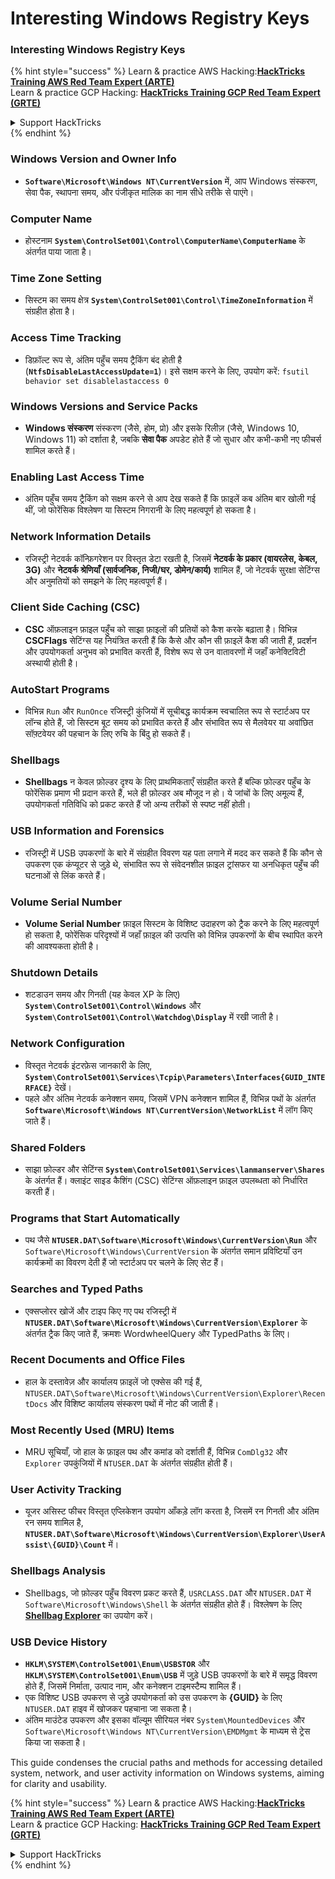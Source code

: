 # Interesting Windows Registry Keys

### Interesting Windows Registry Keys

{% hint style="success" %}
Learn & practice AWS Hacking:<img src="/.gitbook/assets/arte.png" alt="" data-size="line">[**HackTricks Training AWS Red Team Expert (ARTE)**](https://training.hacktricks.xyz/courses/arte)<img src="/.gitbook/assets/arte.png" alt="" data-size="line">\
Learn & practice GCP Hacking: <img src="/.gitbook/assets/grte.png" alt="" data-size="line">[**HackTricks Training GCP Red Team Expert (GRTE)**<img src="/.gitbook/assets/grte.png" alt="" data-size="line">](https://training.hacktricks.xyz/courses/grte)

<details>

<summary>Support HackTricks</summary>

* Check the [**subscription plans**](https://github.com/sponsors/carlospolop)!
* **Join the** 💬 [**Discord group**](https://discord.gg/hRep4RUj7f) or the [**telegram group**](https://t.me/peass) or **follow** us on **Twitter** 🐦 [**@hacktricks\_live**](https://twitter.com/hacktricks\_live)**.**
* **Share hacking tricks by submitting PRs to the** [**HackTricks**](https://github.com/carlospolop/hacktricks) and [**HackTricks Cloud**](https://github.com/carlospolop/hacktricks-cloud) github repos.

</details>
{% endhint %}


### **Windows Version and Owner Info**
- **`Software\Microsoft\Windows NT\CurrentVersion`** में, आप Windows संस्करण, सेवा पैक, स्थापना समय, और पंजीकृत मालिक का नाम सीधे तरीके से पाएंगे।

### **Computer Name**
- होस्टनाम **`System\ControlSet001\Control\ComputerName\ComputerName`** के अंतर्गत पाया जाता है।

### **Time Zone Setting**
- सिस्टम का समय क्षेत्र **`System\ControlSet001\Control\TimeZoneInformation`** में संग्रहीत होता है।

### **Access Time Tracking**
- डिफ़ॉल्ट रूप से, अंतिम पहुँच समय ट्रैकिंग बंद होती है (**`NtfsDisableLastAccessUpdate=1`**)। इसे सक्षम करने के लिए, उपयोग करें:
`fsutil behavior set disablelastaccess 0`

### Windows Versions and Service Packs
- **Windows संस्करण** संस्करण (जैसे, होम, प्रो) और इसके रिलीज़ (जैसे, Windows 10, Windows 11) को दर्शाता है, जबकि **सेवा पैक** अपडेट होते हैं जो सुधार और कभी-कभी नए फीचर्स शामिल करते हैं।

### Enabling Last Access Time
- अंतिम पहुँच समय ट्रैकिंग को सक्षम करने से आप देख सकते हैं कि फ़ाइलें कब अंतिम बार खोली गई थीं, जो फोरेंसिक विश्लेषण या सिस्टम निगरानी के लिए महत्वपूर्ण हो सकता है।

### Network Information Details
- रजिस्ट्री नेटवर्क कॉन्फ़िगरेशन पर विस्तृत डेटा रखती है, जिसमें **नेटवर्क के प्रकार (वायरलेस, केबल, 3G)** और **नेटवर्क श्रेणियाँ (सार्वजनिक, निजी/घर, डोमेन/कार्य)** शामिल हैं, जो नेटवर्क सुरक्षा सेटिंग्स और अनुमतियों को समझने के लिए महत्वपूर्ण हैं।

### Client Side Caching (CSC)
- **CSC** ऑफ़लाइन फ़ाइल पहुँच को साझा फ़ाइलों की प्रतियों को कैश करके बढ़ाता है। विभिन्न **CSCFlags** सेटिंग्स यह नियंत्रित करती हैं कि कैसे और कौन सी फ़ाइलें कैश की जाती हैं, प्रदर्शन और उपयोगकर्ता अनुभव को प्रभावित करती हैं, विशेष रूप से उन वातावरणों में जहाँ कनेक्टिविटी अस्थायी होती है।

### AutoStart Programs
- विभिन्न `Run` और `RunOnce` रजिस्ट्री कुंजियों में सूचीबद्ध कार्यक्रम स्वचालित रूप से स्टार्टअप पर लॉन्च होते हैं, जो सिस्टम बूट समय को प्रभावित करते हैं और संभावित रूप से मैलवेयर या अवांछित सॉफ़्टवेयर की पहचान के लिए रुचि के बिंदु हो सकते हैं।

### Shellbags
- **Shellbags** न केवल फ़ोल्डर दृश्य के लिए प्राथमिकताएँ संग्रहीत करते हैं बल्कि फ़ोल्डर पहुँच के फोरेंसिक प्रमाण भी प्रदान करते हैं, भले ही फ़ोल्डर अब मौजूद न हो। ये जांचों के लिए अमूल्य हैं, उपयोगकर्ता गतिविधि को प्रकट करते हैं जो अन्य तरीकों से स्पष्ट नहीं होती।

### USB Information and Forensics
- रजिस्ट्री में USB उपकरणों के बारे में संग्रहीत विवरण यह पता लगाने में मदद कर सकते हैं कि कौन से उपकरण एक कंप्यूटर से जुड़े थे, संभावित रूप से संवेदनशील फ़ाइल ट्रांसफर या अनधिकृत पहुँच की घटनाओं से लिंक करते हैं।

### Volume Serial Number
- **Volume Serial Number** फ़ाइल सिस्टम के विशिष्ट उदाहरण को ट्रैक करने के लिए महत्वपूर्ण हो सकता है, फोरेंसिक परिदृश्यों में जहाँ फ़ाइल की उत्पत्ति को विभिन्न उपकरणों के बीच स्थापित करने की आवश्यकता होती है।

### **Shutdown Details**
- शटडाउन समय और गिनती (यह केवल XP के लिए) **`System\ControlSet001\Control\Windows`** और **`System\ControlSet001\Control\Watchdog\Display`** में रखी जाती है।

### **Network Configuration**
- विस्तृत नेटवर्क इंटरफ़ेस जानकारी के लिए, **`System\ControlSet001\Services\Tcpip\Parameters\Interfaces{GUID_INTERFACE}`** देखें।
- पहले और अंतिम नेटवर्क कनेक्शन समय, जिसमें VPN कनेक्शन शामिल हैं, विभिन्न पथों के अंतर्गत **`Software\Microsoft\Windows NT\CurrentVersion\NetworkList`** में लॉग किए जाते हैं।

### **Shared Folders**
- साझा फ़ोल्डर और सेटिंग्स **`System\ControlSet001\Services\lanmanserver\Shares`** के अंतर्गत हैं। क्लाइंट साइड कैशिंग (CSC) सेटिंग्स ऑफ़लाइन फ़ाइल उपलब्धता को निर्धारित करती हैं।

### **Programs that Start Automatically**
- पथ जैसे **`NTUSER.DAT\Software\Microsoft\Windows\CurrentVersion\Run`** और `Software\Microsoft\Windows\CurrentVersion` के अंतर्गत समान प्रविष्टियाँ उन कार्यक्रमों का विवरण देती हैं जो स्टार्टअप पर चलने के लिए सेट हैं।

### **Searches and Typed Paths**
- एक्सप्लोरर खोजें और टाइप किए गए पथ रजिस्ट्री में **`NTUSER.DAT\Software\Microsoft\Windows\CurrentVersion\Explorer`** के अंतर्गत ट्रैक किए जाते हैं, क्रमशः WordwheelQuery और TypedPaths के लिए।

### **Recent Documents and Office Files**
- हाल के दस्तावेज़ और कार्यालय फ़ाइलें जो एक्सेस की गई हैं, `NTUSER.DAT\Software\Microsoft\Windows\CurrentVersion\Explorer\RecentDocs` और विशिष्ट कार्यालय संस्करण पथों में नोट की जाती हैं।

### **Most Recently Used (MRU) Items**
- MRU सूचियाँ, जो हाल के फ़ाइल पथ और कमांड को दर्शाती हैं, विभिन्न `ComDlg32` और `Explorer` उपकुंजियों में `NTUSER.DAT` के अंतर्गत संग्रहीत होती हैं।

### **User Activity Tracking**
- यूजर असिस्ट फीचर विस्तृत एप्लिकेशन उपयोग आँकड़े लॉग करता है, जिसमें रन गिनती और अंतिम रन समय शामिल है, **`NTUSER.DAT\Software\Microsoft\Windows\CurrentVersion\Explorer\UserAssist\{GUID}\Count`** में।

### **Shellbags Analysis**
- Shellbags, जो फ़ोल्डर पहुँच विवरण प्रकट करते हैं, `USRCLASS.DAT` और `NTUSER.DAT` में `Software\Microsoft\Windows\Shell` के अंतर्गत संग्रहीत होते हैं। विश्लेषण के लिए **[Shellbag Explorer](https://ericzimmerman.github.io/#!index.md)** का उपयोग करें।

### **USB Device History**
- **`HKLM\SYSTEM\ControlSet001\Enum\USBSTOR`** और **`HKLM\SYSTEM\ControlSet001\Enum\USB`** में जुड़े USB उपकरणों के बारे में समृद्ध विवरण होते हैं, जिसमें निर्माता, उत्पाद नाम, और कनेक्शन टाइमस्टैम्प शामिल हैं।
- एक विशिष्ट USB उपकरण से जुड़े उपयोगकर्ता को उस उपकरण के **{GUID}** के लिए `NTUSER.DAT` हाइव में खोजकर पहचाना जा सकता है।
- अंतिम माउंटेड उपकरण और इसका वॉल्यूम सीरियल नंबर `System\MountedDevices` और `Software\Microsoft\Windows NT\CurrentVersion\EMDMgmt` के माध्यम से ट्रेस किया जा सकता है।

This guide condenses the crucial paths and methods for accessing detailed system, network, and user activity information on Windows systems, aiming for clarity and usability.



{% hint style="success" %}
Learn & practice AWS Hacking:<img src="/.gitbook/assets/arte.png" alt="" data-size="line">[**HackTricks Training AWS Red Team Expert (ARTE)**](https://training.hacktricks.xyz/courses/arte)<img src="/.gitbook/assets/arte.png" alt="" data-size="line">\
Learn & practice GCP Hacking: <img src="/.gitbook/assets/grte.png" alt="" data-size="line">[**HackTricks Training GCP Red Team Expert (GRTE)**<img src="/.gitbook/assets/grte.png" alt="" data-size="line">](https://training.hacktricks.xyz/courses/grte)

<details>

<summary>Support HackTricks</summary>

* Check the [**subscription plans**](https://github.com/sponsors/carlospolop)!
* **Join the** 💬 [**Discord group**](https://discord.gg/hRep4RUj7f) or the [**telegram group**](https://t.me/peass) or **follow** us on **Twitter** 🐦 [**@hacktricks\_live**](https://twitter.com/hacktricks\_live)**.**
* **Share hacking tricks by submitting PRs to the** [**HackTricks**](https://github.com/carlospolop/hacktricks) and [**HackTricks Cloud**](https://github.com/carlospolop/hacktricks-cloud) github repos.

</details>
{% endhint %}
